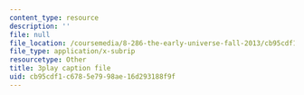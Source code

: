 ```yaml
---
content_type: resource
description: ''
file: null
file_location: /coursemedia/8-286-the-early-universe-fall-2013/cb95cdf1c6785e7998ae16d293188f9f_dBhMcn7UDs0.vtt
file_type: application/x-subrip
resourcetype: Other
title: 3play caption file
uid: cb95cdf1-c678-5e79-98ae-16d293188f9f
---
```

